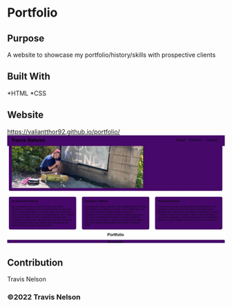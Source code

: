 # Portfolio

## Purpose
A website to showcase my portfolio/history/skills with prospective clients

## Built With
*HTML
*CSS

## Website
https://valiantthor92.github.io/portfolio/
<img src="./assets/images/readme-screenshot.jpg">

## Contribution
Travis Nelson

### ©️2022 Travis Nelson